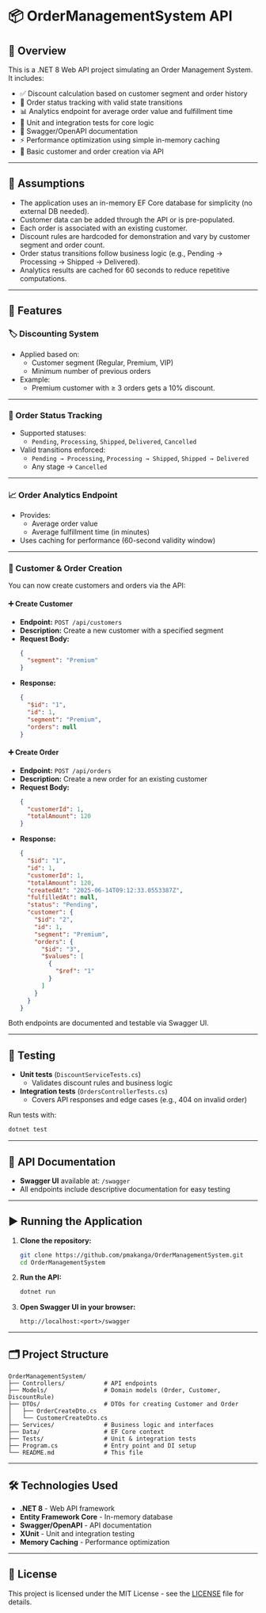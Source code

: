 # 📦 OrderManagementSystem API

## 🚀 Overview

This is a .NET 8 Web API project simulating an Order Management System. It includes:

- ✅ Discount calculation based on customer segment and order history  
- 🔁 Order status tracking with valid state transitions  
- 📊 Analytics endpoint for average order value and fulfillment time  
- 🧪 Unit and integration tests for core logic  
- 📄 Swagger/OpenAPI documentation  
- ⚡ Performance optimization using simple in-memory caching  
- 🧾 Basic customer and order creation via API

---

## 🧠 Assumptions

- The application uses an in-memory EF Core database for simplicity (no external DB needed).  
- Customer data can be added through the API or is pre-populated.  
- Each order is associated with an existing customer.  
- Discount rules are hardcoded for demonstration and vary by customer segment and order count.  
- Order status transitions follow business logic (e.g., Pending → Processing → Shipped → Delivered).  
- Analytics results are cached for 60 seconds to reduce repetitive computations.

---

## 🔧 Features

### 🏷️ Discounting System

- Applied based on:
  - Customer segment (Regular, Premium, VIP)
  - Minimum number of previous orders
- Example:
  - Premium customer with ≥ 3 orders gets a 10% discount.

---

### 🔄 Order Status Tracking

- Supported statuses:
  - `Pending`, `Processing`, `Shipped`, `Delivered`, `Cancelled`
- Valid transitions enforced:
  - `Pending → Processing`, `Processing → Shipped`, `Shipped → Delivered`
  - Any stage → `Cancelled`

---

### 📈 Order Analytics Endpoint

- Provides:
  - Average order value
  - Average fulfillment time (in minutes)
- Uses caching for performance (60-second validity window)

---

### 🧾 Customer & Order Creation

You can now create customers and orders via the API:

#### ➕ Create Customer
- **Endpoint:** `POST /api/customers`
- **Description:** Create a new customer with a specified segment
- **Request Body:**
  ```json
  {
    "segment": "Premium"
  }
  ```
- **Response:**
  ```json
  {
    "$id": "1",
    "id": 1,
    "segment": "Premium",
    "orders": null
  }
  ```

#### ➕ Create Order
- **Endpoint:** `POST /api/orders`
- **Description:** Create a new order for an existing customer
- **Request Body:**
  ```json
  {
    "customerId": 1,
    "totalAmount": 120
  }
  ```
- **Response:**
  ```json
  {
    "$id": "1",
    "id": 1,
    "customerId": 1,
    "totalAmount": 120,
    "createdAt": "2025-06-14T09:12:33.0553387Z",
    "fulfilledAt": null,
    "status": "Pending",
    "customer": {
      "$id": "2",
      "id": 1,
      "segment": "Premium",
      "orders": {
        "$id": "3",
        "$values": [
          {
            "$ref": "1"
          }
        ]
      }
    }
  }
  ```

Both endpoints are documented and testable via Swagger UI.

---

## 🧪 Testing

- **Unit tests** (`DiscountServiceTests.cs`)
  - Validates discount rules and business logic
- **Integration tests** (`OrdersControllerTests.cs`)
  - Covers API responses and edge cases (e.g., 404 on invalid order)

Run tests with:
```bash
dotnet test
```

---

## 📄 API Documentation

- **Swagger UI** available at: `/swagger`
- All endpoints include descriptive documentation for easy testing

---

## ▶️ Running the Application

1. **Clone the repository:**
   ```bash
   git clone https://github.com/pmakanga/OrderManagementSystem.git
   cd OrderManagementSystem
   ```

2. **Run the API:**
   ```bash
   dotnet run
   ```

3. **Open Swagger UI in your browser:**
   ```
   http://localhost:<port>/swagger
   ```

---

## 🗂️ Project Structure

```
OrderManagementSystem/
├── Controllers/           # API endpoints
├── Models/                # Domain models (Order, Customer, DiscountRule)
├── DTOs/                  # DTOs for creating Customer and Order
│   ├── OrderCreateDto.cs
│   └── CustomerCreateDto.cs
├── Services/              # Business logic and interfaces
├── Data/                  # EF Core context
├── Tests/                 # Unit & integration tests
├── Program.cs             # Entry point and DI setup
└── README.md              # This file
```

---

## 🛠️ Technologies Used

- **.NET 8** - Web API framework
- **Entity Framework Core** - In-memory database
- **Swagger/OpenAPI** - API documentation
- **XUnit** - Unit and integration testing
- **Memory Caching** - Performance optimization

---

## 📝 License

This project is licensed under the MIT License - see the [LICENSE](LICENSE) file for details.
